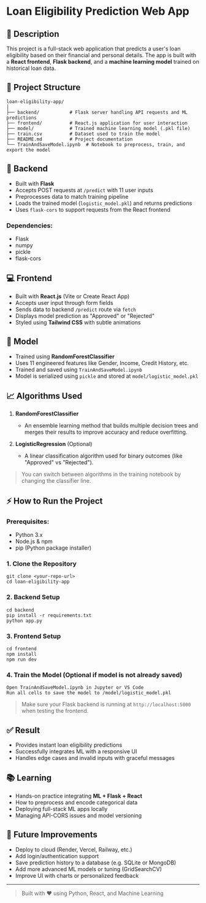 # Loan Eligibility Prediction Web App

## 📁 Description
This project is a full-stack web application that predicts a user's loan eligibility based on their financial and personal details. The app is built with a **React frontend**, **Flask backend**, and a **machine learning model** trained on historical loan data.


## 📁 Project Structure

```
loan-eligibility-app/
│
├── backend/           # Flask server handling API requests and ML predictions
├── frontend/          # React.js application for user interaction
├── model/             # Trained machine learning model (.pkl file)
├── train.csv          # Dataset used to train the model
├── README.md          # Project documentation
└── TrainAndSaveModel.ipynb  # Notebook to preprocess, train, and export the model
```


## 🔧 Backend

* Built with **Flask**
* Accepts POST requests at `/predict` with 11 user inputs
* Preprocesses data to match training pipeline
* Loads the trained model (`logistic_model.pkl`) and returns predictions
* Uses `flask-cors` to support requests from the React frontend

### Dependencies:

* Flask
* numpy
* pickle
* flask-cors


## 💻 Frontend

* Built with **React.js** (Vite or Create React App)
* Accepts user input through form fields
* Sends data to backend `/predict` route via `fetch`
* Displays model prediction as "Approved" or "Rejected"
* Styled using **Tailwind CSS** with subtle animations


## 🧠 Model

* Trained using **RandomForestClassifier**
* Uses 11 engineered features like Gender, Income, Credit History, etc.
* Trained and saved using `TrainAndSaveModel.ipynb`
* Model is serialized using `pickle` and stored at `model/logistic_model.pkl`

## 📈 Algorithms Used

1. **RandomForestClassifier**

   * An ensemble learning method that builds multiple decision trees and merges their results to improve accuracy and reduce overfitting.

2. **LogisticRegression** (Optional)

   * A linear classification algorithm used for binary outcomes (like "Approved" vs "Rejected").

> You can switch between algorithms in the training notebook by changing the classifier line.

## ⚡ How to Run the Project

### Prerequisites:

* Python 3.x
* Node.js & npm
* pip (Python package installer)

### 1. Clone the Repository

```
git clone <your-repo-url>
cd loan-eligibility-app
```

### 2. Backend Setup

```
cd backend
pip install -r requirements.txt
python app.py
```

### 3. Frontend Setup

```
cd frontend
npm install
npm run dev
```

### 4. Train the Model (Optional if model is not already saved)

```
Open TrainAndSaveModel.ipynb in Jupyter or VS Code
Run all cells to save the model to /model/logistic_model.pkl
```

> Make sure your Flask backend is running at `http://localhost:5000` when testing the frontend.

## ✅ Result

* Provides instant loan eligibility predictions
* Successfully integrates ML with a responsive UI
* Handles edge cases and invalid inputs with graceful messages


## 📚 Learning

* Hands-on practice integrating **ML + Flask + React**
* How to preprocess and encode categorical data
* Deploying full-stack ML apps locally
* Managing API-CORS issues and model versioning

## 🚀 Future Improvements

* Deploy to cloud (Render, Vercel, Railway, etc.)
* Add login/authentication support
* Save prediction history to a database (e.g. SQLite or MongoDB)
* Add more advanced ML models or tuning (GridSearchCV)
* Improve UI with charts or personalized feedback

---

> Built with ❤️ using Python, React, and Machine Learning
